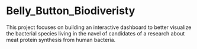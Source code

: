 # Belly_Button_Biodiveristy
This project focuses on building an interactive dashboard to better visualize the bacterial species living in the navel of candidates of a research about meat protein synthesis from human bacteria.
